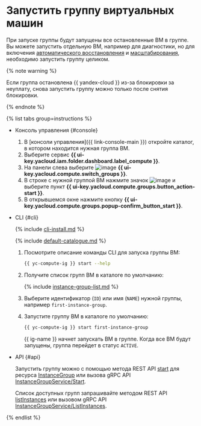 # Запустить группу виртуальных машин

При запуске группы будут запущены все остановленные ВМ в группе. Вы можете запустить отдельную ВМ, например для диагностики, но для включения [автоматического восстановления](../../concepts/instance-groups/autohealing.md) и [масштабирования](../../concepts/instance-groups/scale.md), необходимо запустить группу целиком.

{% note warning %}

Если группа остановлена {{ yandex-cloud }} из-за блокировки за неуплату, снова запустить группу можно только после снятия блокировки.

{% endnote %}

{% list tabs group=instructions %}

- Консоль управления {#console}

  1. В [консоли управления]({{ link-console-main }}) откройте каталог, в котором находится нужная группа ВМ.
  1. Выберите сервис **{{ ui-key.yacloud.iam.folder.dashboard.label_compute }}**.
  1. На панели слева выберите ![image](../../../_assets/compute/vm-group-pic.svg) **{{ ui-key.yacloud.compute.switch_groups }}**.
  1. В строке с нужной группой ВМ нажмите значок ![image](../../../_assets/horizontal-ellipsis.svg) и выберите пункт **{{ ui-key.yacloud.compute.groups.button_action-start }}**.
  1. В открывшемся окне нажмите кнопку **{{ ui-key.yacloud.compute.groups.popup-confirm_button_start }}**.

- CLI {#cli}

  {% include [cli-install.md](../../../_includes/cli-install.md) %}

  {% include [default-catalogue.md](../../../_includes/default-catalogue.md) %}

  1. Посмотрите описание команды CLI для запуска группы ВМ:

     ```bash
     {{ yc-compute-ig }} start --help
     ```

  1. Получите список групп ВМ в каталоге по умолчанию:

     {% include [instance-group-list.md](../../../_includes/instance-groups/instance-group-list.md) %}

  1. Выберите идентификатор (`ID`) или имя (`NAME`) нужной группы, например `first-instance-group`.
  1. Запустите группу ВМ в каталоге по умолчанию:

     ```bash
     {{ yc-compute-ig }} start first-instance-group
     ```

     {{ ig-name }} начнет запускать ВМ в группе. Когда все ВМ будут запущены, группа перейдет в статус `ACTIVE`.

- API {#api}

  Запустить группу можно с помощью метода REST API [start](../../api-ref/InstanceGroup/start.md) для ресурса [InstanceGroup](../../api-ref/InstanceGroup/index.md) или вызова gRPC API [InstanceGroupService/Start](../../api-ref/grpc/instance_group_service.md#Start).

  Список доступных групп запрашивайте методом REST API [listInstances](../../api-ref/InstanceGroup/listInstances.md) или вызовом gRPC API [InstanceGroupService/ListInstances](../../api-ref/grpc/instance_group_service.md#ListInstances).

{% endlist %}
